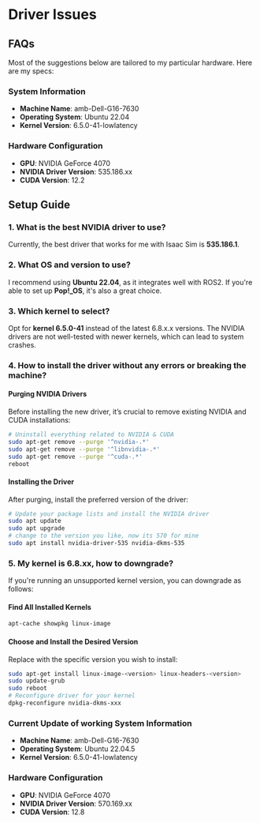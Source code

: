 # Driver Issues

## FAQs

Most of the suggestions below are tailored to my particular hardware. Here are my specs:

### System Information
- **Machine Name**: amb-Dell-G16-7630
- **Operating System**: Ubuntu 22.04
- **Kernel Version**: 6.5.0-41-lowlatency

### Hardware Configuration
- **GPU**: NVIDIA GeForce 4070
- **NVIDIA Driver Version**: 535.186.xx
- **CUDA Version**: 12.2

## Setup Guide

### 1. What is the best NVIDIA driver to use?
Currently, the best driver that works for me with Isaac Sim is **535.186.1**.

### 2. What OS and version to use?
I recommend using **Ubuntu 22.04**, as it integrates well with ROS2. If you're able to set up **Pop!_OS**, it's also a great choice.

### 3. Which kernel to select?
Opt for **kernel 6.5.0-41** instead of the latest 6.8.x.x versions. The NVIDIA drivers are not well-tested with newer kernels, which can lead to system crashes.

### 4. How to install the driver without any errors or breaking the machine?

#### Purging NVIDIA Drivers
Before installing the new driver, it’s crucial to remove existing NVIDIA and CUDA installations:
```bash
# Uninstall everything related to NVIDIA & CUDA
sudo apt-get remove --purge '^nvidia-.*'
sudo apt-get remove --purge '^libnvidia-.*'
sudo apt-get remove --purge '^cuda-.*'
reboot
```
#### Installing the Driver

After purging, install the preferred version of the driver:
```bash
# Update your package lists and install the NVIDIA driver
sudo apt update
sudo apt upgrade
# change to the version you like, now its 570 for mine
sudo apt install nvidia-driver-535 nvidia-dkms-535
```
### 5. My kernel is 6.8.xx, how to downgrade?

If you're running an unsupported kernel version, you can downgrade as follows:
#### Find All Installed Kernels
```bash
apt-cache showpkg linux-image
```
#### Choose and Install the Desired Version

Replace <version> with the specific version you wish to install:

```bash
sudo apt-get install linux-image-<version> linux-headers-<version>
sudo update-grub
sudo reboot
# Reconfigure driver for your kernel
dpkg-reconfigure nvidia-dkms-xxx
```

### Current Update of working System Information
- **Machine Name**: amb-Dell-G16-7630
- **Operating System**: Ubuntu 22.04.5
- **Kernel Version**: 6.5.0-41-lowlatency

### Hardware Configuration
- **GPU**: NVIDIA GeForce 4070
- **NVIDIA Driver Version**: 570.169.xx
- **CUDA Version**: 12.8

